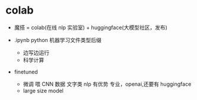 # colab

- 魔搭 = colab(在线 nlp 实验室) + huggingface(大模型社区，发布)
- .ipynb python 机器学习文件类型后缀

  - 边写边运行
  - 科学计算

- finetuned
  - 微调 喂 CNN 数据
    文字类 nlp 有优势
    专业，openai,还要有 huggingface
  - large size model
